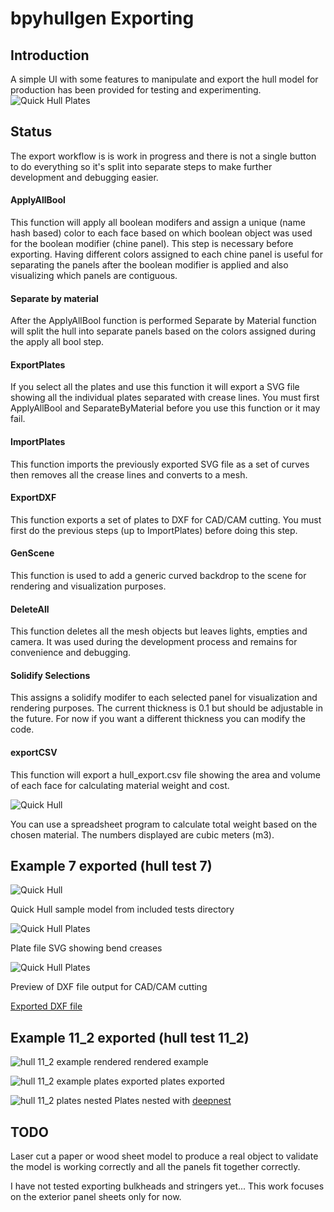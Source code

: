 # bpyhullgen Exporting

## Introduction
A simple UI with some features to manipulate and export the hull model for production has been provided for testing and experimenting.   
![Quick Hull Plates](images/2019_11_20_export/export.png)

## Status
The export workflow is is work in progress and there is not a single button to do everything so it's split into separate steps to make further development and debugging easier. 

#### ApplyAllBool 
This function will apply all boolean modifers and assign a unique (name hash based) color to each face based on which boolean object was used for the boolean modifier (chine panel). This step is necessary before exporting. Having different colors assigned to each chine panel is useful for separating the panels after the boolean modifier is applied and also visualizing which panels are contiguous.

#### Separate by material
After the ApplyAllBool function is performed Separate by Material function will split the hull into separate panels based on the colors assigned during the apply all bool step.

#### ExportPlates
If you select all the plates and use this function it will export a SVG file showing all the individual plates separated with crease lines. You must first ApplyAllBool and SeparateByMaterial before you use this function or it may fail.

#### ImportPlates
This function imports the previously exported SVG file as a set of curves then removes all the crease lines and converts to a mesh.

#### ExportDXF
This function exports a set of plates to DXF for CAD/CAM cutting. You must first do the previous steps (up to ImportPlates) before doing this step. 


#### GenScene
This function is used to add a generic curved backdrop to the scene for rendering and visualization purposes. 

#### DeleteAll 
This function deletes all the mesh objects but leaves lights, empties and camera. It was used during the development process and remains for convenience and debugging.

#### Solidify Selections
This assigns a solidify modifer to each selected panel for visualization and rendering purposes. The current thickness is 0.1 but should be adjustable in the future. For now if you want a different thickness you can modify the code.

#### exportCSV
This function will export a hull_export.csv file showing the area and volume of each face for calculating material weight and cost.

![Quick Hull](images/2019_11_20_export/csv_export.png)

You can use a spreadsheet program to calculate total weight based on the chosen material. The numbers displayed are cubic meters (m3).

## Example 7 exported (hull test 7)
![Quick Hull](images/2019_11_20_export/quick_hull.png)

Quick Hull sample model from included tests directory

![Quick Hull Plates](images/2019_11_20_export/export_plate_svg.png)

Plate file SVG showing bend creases

![Quick Hull Plates](images/2019_11_20_export/export_dxf.png)

Preview of DXF file output for CAD/CAM cutting

[Exported DXF file](images/2019_11_20_export/export.dxf) 

## Example 11_2 exported (hull test 11_2)

![hull 11_2 example rendered](images/2019_11_20_export/2019_11_20_hull_11_2_rendered.png)
rendered example

![hull 11_2 example plates exported](images/2019_11_20_export/2019_11_20_hull_11_2_plates.png)
plates exported 

![hull 11_2 plates nested](images/2019_11_20_export/2019_11_20_deepnest.png) 
Plates nested with [deepnest](https://deepnest.io/)

## TODO
Laser cut a paper or wood sheet model to produce a real object to validate the model is working correctly and all the panels fit together correctly.

I have not tested exporting bulkheads and stringers yet... This work focuses on the exterior panel sheets only for now.

